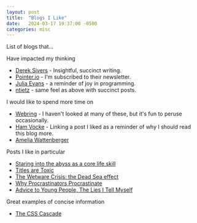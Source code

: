 ```yaml
---
layout: post
title:  "Blogs I Like"
date:   2024-03-17 19:37:00 -0500
categories: misc
---
```


List of blogs that...

Have impacted my thinking
* [Derek Sivers](https://sive.rs/) - Insightful, succinct writing.
* [Pointer.io](https://www.pointer.io/archives/) - I'm subscribed to their newsletter.
* [Julia Evans](https://jvns.ca/) - a reminder of joy in programming.
* [ntietz](https://www.ntietz.com/blog/) - same feel as above with succinct posts.


I would like to spend more time on
* [Webring](https://webring.xxiivv.com/) - I haven't looked at many of these, but it's fun to peruse occasionally.
* [Ham Vocke](https://hamvocke.com/blog/time-to-get-personal/) - Linking a post I liked as a reminder of why I should read this blog more.
* [Amelia Wattenberger](https://wattenberger.com/)


Posts I like in particular
* [Staring into the abyss as a core life skill](https://www.benkuhn.net/abyss/)
* [Titles are Toxic](https://randsinrepose.com/archives/titles-are-toxic/)
* [The Wetware Crisis: the Dead Sea effect](https://brucefwebster.com/2008/04/11/the-wetware-crisis-the-dead-sea-effect/)
* [Why Procrastinators Procrastinate](https://waitbutwhy.com/2013/10/why-procrastinators-procrastinate.html)
* [Advice to Young People, The Lies I Tell Myself](https://jxnl.co/writing/2024/06/01/advice-to-young-people/?utm_source=pocket_saves)


Great examples of concise information
* [The CSS Cascade](https://2019.wattenberger.com/blog/css-cascade)